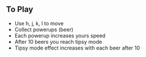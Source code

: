 ## To Play

* Use h, j, k, l to move
* Collect powerups (beer)
* Each powerup increases yours speed
* After 10 beers you reach tipsy mode
* Tipsy mode effect increases with each beer after 10

